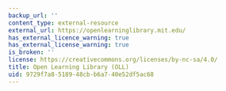 ```yaml
---
backup_url: ''
content_type: external-resource
external_url: https://openlearninglibrary.mit.edu/
has_external_licence_warning: true
has_external_license_warning: true
is_broken: ''
license: https://creativecommons.org/licenses/by-nc-sa/4.0/
title: Open Learning Library (OLL)
uid: 9729f7a8-5189-48cb-b6a7-40e52df5ac68
---
```

